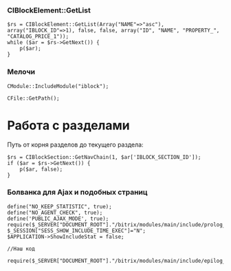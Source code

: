 <h3>CIBlockElement::GetList</h3>

    $rs = CIBlockElement::GetList(Array("NAME"=>"asc"), array("IBLOCK_ID"=>1), false, false, array("ID", "NAME", "PROPERTY_", "CATALOG_PRICE_1"));
    while ($ar = $rs->GetNext()) {
        p($ar);
    }

<h3>Мелочи</h3>

    CModule::IncludeModule("iblock");
    
    CFile::GetPath();

<h1>Работа с разделами</h1>
Путь от корня разделов до текущего раздела:

    $rs = CIBlockSection::GetNavChain(1, $ar['IBLOCK_SECTION_ID']);
    if ($ar = $rs->GetNext()) {
        p($ar, false);
    }

<h3>Болванка для Ajax и подобных страниц</h3>

    define("NO_KEEP_STATISTIC", true);
    define("NO_AGENT_CHECK", true);
    define('PUBLIC_AJAX_MODE', true);
    require($_SERVER["DOCUMENT_ROOT"]."/bitrix/modules/main/include/prolog_before.php");
    $_SESSION["SESS_SHOW_INCLUDE_TIME_EXEC"]="N";
    $APPLICATION->ShowIncludeStat = false;
    
    //Наш код
    
    require($_SERVER["DOCUMENT_ROOT"]."/bitrix/modules/main/include/epilog_after.php");
